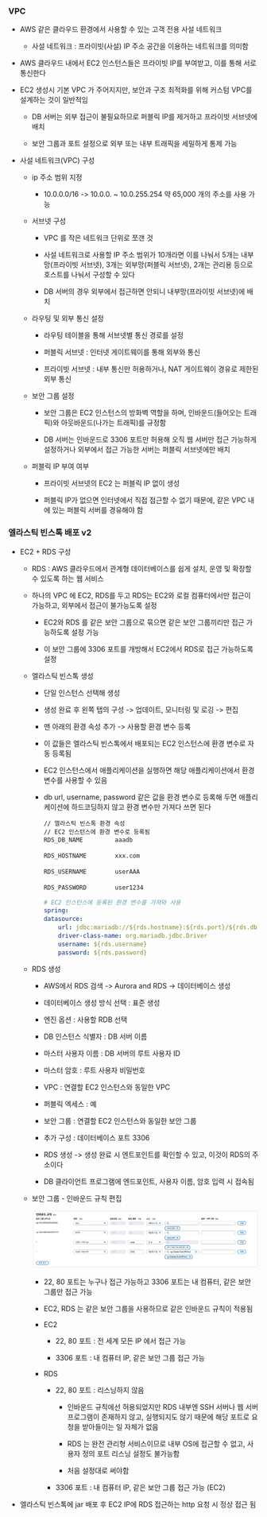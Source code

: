### VPC

* AWS 같은 클라우드 환경에서 사용할 수 있는 고객 전용 사설 네트워크

    - 사설 네트워크 : 프라이빗(사설) IP 주소 공간을 이용하는 네트워크를 의미함

* AWS 클라우드 내에서 EC2 인스턴스들은 프라이빗 IP를 부여받고, 이를 통해 서로 통신한다

* EC2 생성시 기본 VPC 가 주어지지만, 보안과 구조 최적화를 위해 커스텀 VPC를 설계하는 것이 일반적임

    - DB 서버는 외부 접근이 불필요하므로 퍼블릭 IP를 제거하고 프라이빗 서브넷에 배치

    - 보안 그룹과 포트 설정으로 외부 또는 내부 트래픽을 세밀하게 통제 가능

* 사설 네트워크(VPC) 구성

    - ip 주소 범위 지정

        - 10.0.0.0/16 -> 10.0.0. ~ 10.0.255.254 약 65,000 개의 주소를 사용 가능

    - 서브넷 구성

        - VPC 를 작은 네트워크 단위로 쪼갠 것

        - 사설 네트워크로 사용할 IP 주소 범위가 10개라면 이를 나눠서 5개는 내부망(프라이빗 서브넷), 3개는 외부망(퍼블릭 서브넷), 2개는 관리용 등으로 호스트를 나눠서 구성할 수 있다

        - DB 서버의 경우 외부에서 접근하면 안되니 내부망(프라이빗 서브넷)에 배치

    - 라우팅 및 외부 통신 설정

        - 라우팅 테이블을 통해 서브넷별 통신 경로를 설정
        
        - 퍼블릭 서브넷 : 인터넷 게이트웨이를 통해 외부와 통신

        - 프라이빗 서브넷 : 내부 통신만 허용하거나, NAT 게이트웨이 경유로 제한된 외부 통신

    - 보안 그룹 설정

        - 보안 그룹은 EC2 인스턴스의 방화벽 역할을 하며, 인바운드(들어오는 트래픽)와 아웃바운드(나가는 트래픽)를 규정함

        - DB 서버는 인바운드로 3306 포트만 허용해 오직 웹 서버만 접근 가능하게 설정하거나 외부에서 접근 가능한 서버는 퍼블릭 서브넷에만 배치

    - 퍼블릭 IP 부여 여부

        - 프라이빗 서브넷의 EC2 는 퍼블릭 IP 없이 생성

        - 퍼블릭 IP가 없으면 인터넷에서 직접 접근할 수 없기 때문에, 같은 VPC 내에 있는 퍼블릭 서버를 경유해야 함

### 엘라스틱 빈스톡 배포 v2

* EC2 + RDS 구성

    - RDS : AWS 클라우드에서 관계형 데이터베이스를 쉽게 설치, 운영 및 확장할 수 있도록 하는 웹 서비스

    - 하나의 VPC 에 EC2, RDS를 두고 RDS는 EC2와 로컬 컴퓨터에서만 접근이 가능하고, 외부에서 접근이 불가능도록 설정

        - EC2와 RDS 를 같은 보안 그룹으로 묶으면 같은 보안 그룹끼리만 접근 가능하도록 설정 가능

        - 이 보안 그룹에 3306 포트를 개방해서 EC2에서 RDS로 접근 가능하도록 설정

    - 엘라스틱 빈스톡 생성

        - 단일 인스턴스 선택해 생성

        - 생성 완료 후 왼쪽 탭의 구성 -> 업데이트, 모니터링 및 로깅 -> 편집

        - 맨 아래의 환경 속성 추가 -> 사용할 환경 변수 등록

        - 이 값들은 엘라스틱 빈스톡에서 배포되는 EC2 인스턴스에 환경 변수로 자동 등록됨

        - EC2 인스턴스에서 애플리케이션을 실행하면 해당 애플리케이션에서 환경 변수를 사용할 수 있음

        - db url, username, password 같은 값을 환경 변수로 등록해 두면 애플리케이션에 하드코딩하지 않고 환경 변수만 가져다 쓰면 된다

            ```
            // 엘라스틱 빈스톡 환경 속성
            // EC2 인스턴스에 환경 변수로 등록됨
            RDS_DB_NAME         aaadb

            RDS_HOSTNAME        xxx.com

            RDS_USERNAME        userAAA

            RDS_PASSWORD        user1234
            ```

            ```yml
            # EC2 인스턴스에 등록된 환경 변수를 가져와 사용
            spring:
            datasource:
                url: jdbc:mariadb://${rds.hostname}:${rds.port}/${rds.db.name} 
                driver-class-name: org.mariadb.jdbc.Driver
                username: ${rds.username}
                password: ${rds.password}
            ```

    - RDS 생성

        - AWS에서 RDS 검색 -> Aurora and RDS -> 데이터베이스 생성

        - 데이터베이스 생성 방식 선택 : 표준 생성

        - 엔진 옵션 : 사용할 RDB 선택

        - DB 인스턴스 식별자 : DB 서버 이름

        - 마스터 사용자 이름 : DB 서버의 루트 사용자 ID

        - 마스터 암호 : 루트 사용자 비밀번호

        - VPC : 연결할 EC2 인스턴스와 동일한 VPC

        - 퍼블릭 엑세스 : 예

        - 보안 그룹 : 연결할 EC2 인스턴스와 동일한 보안 그룹

        - 추가 구성 : 데이터베이스 포트 3306

        - RDS 생성 -> 생성 완료 시 엔트포인트를 확인할 수 있고, 이것이 RDS의 주소이다

        - DB 클라이언트 프로그램에 엔드포인트, 사용자 이름, 암호 입력 시 접속됨

    - 보안 그룹 - 인바운드 규칙 편집

        <img src = "https://raw.githubusercontent.com/pansakr/TIL/refs/heads/main/%EC%9D%B4%EB%AF%B8%EC%A7%80/Aws/%EC%9D%B8%EB%B0%94%EC%9A%B4%EB%93%9C%20%EA%B7%9C%EC%B9%99%20%ED%8E%B8%EC%A7%91.JPG" alt="인바운드 규칙 편집">

        - 22, 80 포트는 누구나 접근 가능하고 3306 포트는 내 컴퓨터, 같은 보안 그룹만 접근 가능

        - EC2, RDS 는 같은 보안 그룹을 사용하므로 같은 인바운드 규칙이 적용됨

        - EC2

            - 22, 80 포트 : 전 세계 모든 IP 에서 접근 가능

            - 3306 포트 : 내 컴퓨터 IP, 같은 보안 그룹 접근 가능

        - RDS

            - 22, 80 포트 : 리스닝하지 않음
            
                - 인바운드 규칙에선 허용되었지만 RDS 내부엔 SSH 서버나 웹 서버 프로그램이 존재하지 않고, 실행되지도 않기 때문에 해당 포트로 요청을 받아들이는 일 자체가 없음

                - RDS 는 완전 관리형 서비스이므로 내부 OS에 접근할 수 없고, 사용자 정의 포트 리스닝 설정도 불가능함

                - 처음 설정대로 써야함

            - 3306 포트 : 내 컴퓨터 IP, 같은 보안 그룹 접근 가능 (EC2) 

* 엘라스틱 빈스톡에 jar 배포 후 EC2 IP에 RDS 접근하는 http 요청 시 정상 접근 됨
